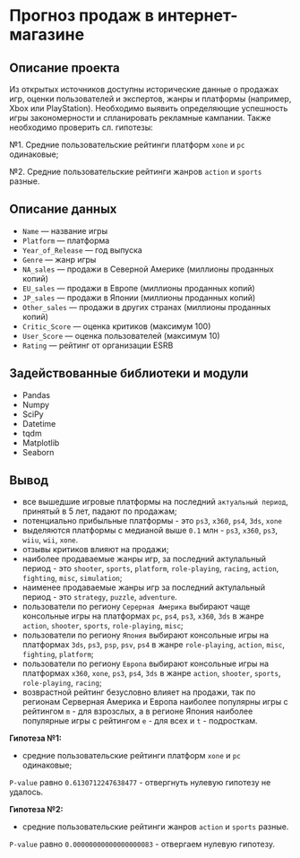 # Прогноз продаж в интернет-магазине


## Описание проекта

Из открытых источников доступны исторические данные о продажах игр, оценки пользователей и экспертов, жанры и платформы (например, Xbox или PlayStation). Необходимо выявить определяющие успешность игры закономерности и спланировать рекламные кампании. Также необходимо проверить сл. гипотезы:

№1. Средние пользовательские рейтинги платформ `xone` и `pc` одинаковые;

№2. Средние пользовательские рейтинги жанров `action` и `sports` разные.

## Описание данных

- `Name` — название игры
- `Platform` — платформа
- `Year_of_Release` — год выпуска
- `Genre` — жанр игры
- `NA_sales` — продажи в Северной Америке (миллионы проданных копий)
- `EU_sales` — продажи в Европе (миллионы проданных копий)
- `JP_sales` — продажи в Японии (миллионы проданных копий)
- `Other_sales` — продажи в других странах (миллионы проданных копий)
- `Critic_Score` — оценка критиков (максимум 100)
- `User_Score` — оценка пользователей (максимум 10)
- `Rating` — рейтинг от организации ESRB 

## Задействованные библиотеки и модули
- Pandas
- Numpy
- SciPy
- Datetime
- tqdm 
- Matplotlib
- Seaborn

## Вывод


- все вышедшие игровые платформы на последний `актуальный период`, принятый в 5 лет, падают по продажам;
- потенциально прибыльные платформы - это `ps3`, `x360`, `ps4`, `3ds`, `xone`
- выделяются платформы с медианой выше `0.1` млн - `ps3`, `x360`,  `ps3`, `wiiu`, `wii`, `xone`.
- отзывы критиков влияют на продажи;
- наиболее продаваемые жанры игр, за последний актулальный период - это `shooter`, `sports`, `platform`, `role-playing`, `racing`, `action`, `fighting`, `misc`, `simulation`;
- наименее продаваемые жанры игр за последний актулальный период - это `strategy`, `puzzle`, `adventure`.
- пользователи по региону `Серерная Америка` выбирают чаще консольные игры на платформах `pc`, `ps4`, `ps3`, `x360`, `3ds` в жанре `action`, `shooter`, `sports`, `role-playing`, `misc`;
- пользователи по региону `Япония` выбирают консольные игры на платформах `3ds`, `ps3`, `psp`, `psv`, `ps4` в жанре `role-playing`, `action`, `misc`, `fighting`, `platform`;
- пользователи по региону `Европа` выбирают консольные игры на платформах `x360`, `xone`, `ps3`, `ps4`, `3ds` в жанре `action`, `shooter`, `sports`, `role-playing`, `racing`;
- возврастной рейтинг безусловно влияет на продажи, так по регионам Серверная Америка и Европа наиболее популярны игры с рейтингом `m` - для взрозслых, а в регионе Япония наиболее популярные игры с рейтингом `e` - для всех и `t` - подросткам.


**Гипотеза №1:**

- средние пользовательские рейтинги платформ `xone` и `pc` одинаковые;

`P-value` равно `0.6130712247638477` -  отвергнуть нулевую гипотезу не удалось. 


**Гипотеза №2:**
- средние пользовательские рейтинги жанров `action` и `sports` разные.

`P-value` равно `0.00000000000000000083` - отвергаем нулевую гипотезу.

